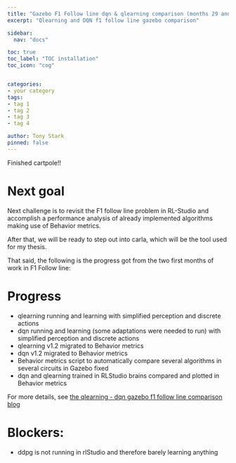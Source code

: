 ```yaml
---
title: "Gazebo F1 Follow line dqn & qlearning comparison (months 29 and 30)"
excerpt: "Qlearning and DQN f1 follow line gazebo comparison"

sidebar:
  nav: "docs"

toc: true
toc_label: "TOC installation"
toc_icon: "cog"


categories:
- your category
tags:
- tag 1
- tag 2
- tag 3
- tag 4

author: Tony Stark
pinned: false
---
```


Finished cartpole!!

# Next goal

Next challenge is to revisit the F1 follow line problem in RL-Studio
and accomplish a performance analysis of already implemented algorithms making use of Behavior
metrics.

After that, we will be ready to step out into carla, which will be the tool used for my thesis.

That said, the following is the progress got from the two first months of work in F1 Follow line:

# Progress

- qlearning running and learning with simplified perception and discrete actions
- dqn running and learning (some adaptations were needed to run) with simplified perception and discrete actions
- qlearning v1.2 migrated to Behavior metrics
- dqn v1.2 migrated to Behavior metrics
- Behavior metrics script to automatically compare several algorithms in several circuits
  in Gazebo fixed
- dqn and qlearning trained in RLStudio brains compared and plotted in Behavior metrics

For more  details, see [the qlearning - dqn gazebo f1 follow line comparison blog](https://roboticslaburjc.github.io/2020-phd-ruben-lucas/projects/2023-03-20-F1_follow_line_qlearingn_dqn/)

# Blockers:

- ddpg is not running in rlStudio and therefore barely learning anything

